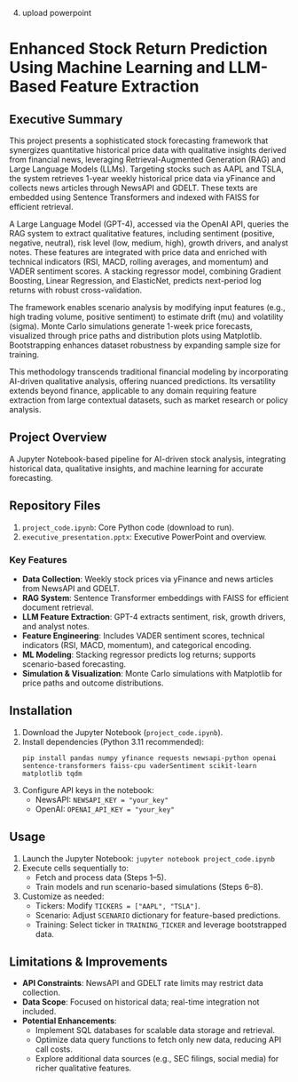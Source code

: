 4) upload powerpoint

# Enhanced Stock Return Prediction Using Machine Learning and LLM-Based Feature Extraction

## Executive Summary

This project presents a sophisticated stock forecasting framework that synergizes quantitative historical price data with qualitative insights derived from financial news, leveraging Retrieval-Augmented Generation (RAG) and Large Language Models (LLMs). Targeting stocks such as AAPL and TSLA, the system retrieves 1-year weekly historical price data via yFinance and collects news articles through NewsAPI and GDELT. These texts are embedded using Sentence Transformers and indexed with FAISS for efficient retrieval.

A Large Language Model (GPT-4), accessed via the OpenAI API, queries the RAG system to extract qualitative features, including sentiment (positive, negative, neutral), risk level (low, medium, high), growth drivers, and analyst notes. These features are integrated with price data and enriched with technical indicators (RSI, MACD, rolling averages, and momentum) and VADER sentiment scores. A stacking regressor model, combining Gradient Boosting, Linear Regression, and ElasticNet, predicts next-period log returns with robust cross-validation.

The framework enables scenario analysis by modifying input features (e.g., high trading volume, positive sentiment) to estimate drift (mu) and volatility (sigma). Monte Carlo simulations generate 1-week price forecasts, visualized through price paths and distribution plots using Matplotlib. Bootstrapping enhances dataset robustness by expanding sample size for training.

This methodology transcends traditional financial modeling by incorporating AI-driven qualitative analysis, offering nuanced predictions. Its versatility extends beyond finance, applicable to any domain requiring feature extraction from large contextual datasets, such as market research or policy analysis.

## Project Overview

A Jupyter Notebook-based pipeline for AI-driven stock analysis, integrating historical data, qualitative insights, and machine learning for accurate forecasting.

## Repository Files
1. `project_code.ipynb`: Core Python code (download to run).
2. `executive_presentation.pptx`: Executive PowerPoint and overview.

### Key Features
- **Data Collection**: Weekly stock prices via yFinance and news articles from NewsAPI and GDELT.
- **RAG System**: Sentence Transformer embeddings with FAISS for efficient document retrieval.
- **LLM Feature Extraction**: GPT-4 extracts sentiment, risk, growth drivers, and analyst notes.
- **Feature Engineering**: Includes VADER sentiment scores, technical indicators (RSI, MACD, momentum), and categorical encoding.
- **ML Modeling**: Stacking regressor predicts log returns; supports scenario-based forecasting.
- **Simulation & Visualization**: Monte Carlo simulations with Matplotlib for price paths and outcome distributions.

## Installation

1. Download the Jupyter Notebook (`project_code.ipynb`).
2. Install dependencies (Python 3.11 recommended):
   ```
   pip install pandas numpy yfinance requests newsapi-python openai sentence-transformers faiss-cpu vaderSentiment scikit-learn matplotlib tqdm
   ```
3. Configure API keys in the notebook:
   - NewsAPI: `NEWSAPI_KEY = "your_key"`
   - OpenAI: `OPENAI_API_KEY = "your_key"`

## Usage

1. Launch the Jupyter Notebook: `jupyter notebook project_code.ipynb`
2. Execute cells sequentially to:
   - Fetch and process data (Steps 1–5).
   - Train models and run scenario-based simulations (Steps 6–8).
3. Customize as needed:
   - Tickers: Modify `TICKERS = ["AAPL", "TSLA"]`.
   - Scenario: Adjust `SCENARIO` dictionary for feature-based predictions.
   - Training: Select ticker in `TRAINING_TICKER` and leverage bootstrapped data.

## Limitations & Improvements
- **API Constraints**: NewsAPI and GDELT rate limits may restrict data collection.
- **Data Scope**: Focused on historical data; real-time integration not included.
- **Potential Enhancements**:
  - Implement SQL databases for scalable data storage and retrieval.
  - Optimize data query functions to fetch only new data, reducing API call costs.
  - Explore additional data sources (e.g., SEC filings, social media) for richer qualitative features.
